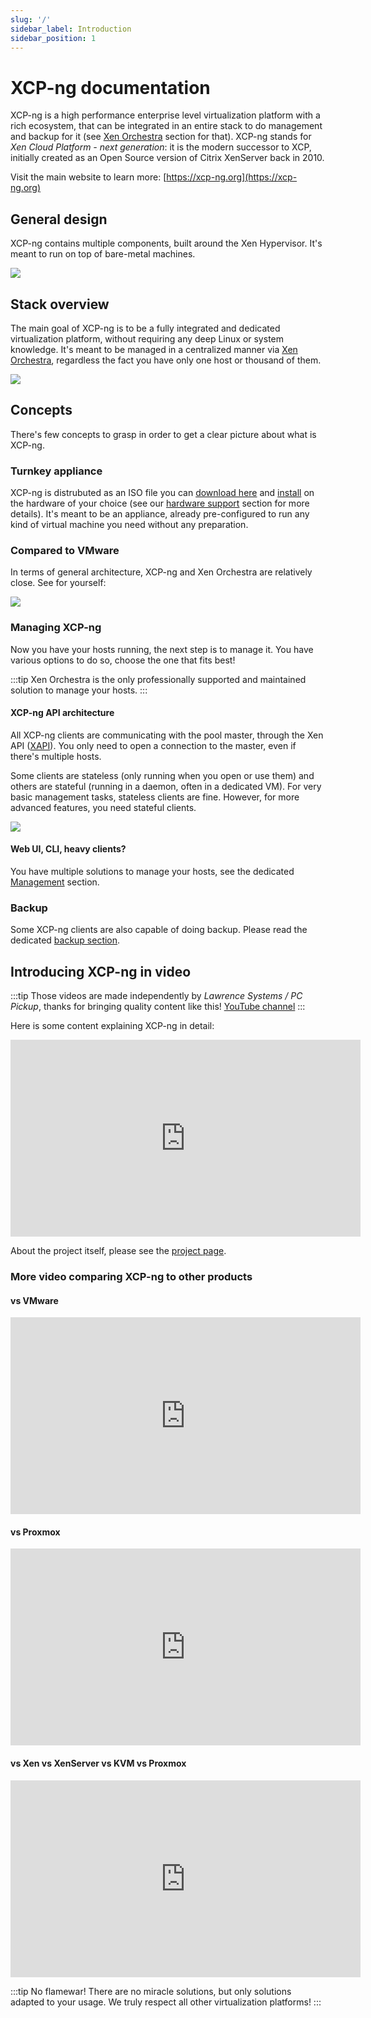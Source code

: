 ```yaml
---
slug: '/'
sidebar_label: Introduction
sidebar_position: 1
---
```


# XCP-ng documentation

XCP-ng is a high performance enterprise level virtualization platform with a rich ecosystem, that can be integrated in an entire stack to do management and backup for it (see [Xen Orchestra](management/#xen-orchestra) section for that). XCP-ng stands for *Xen Cloud Platform - next generation*: it is the modern successor to XCP, initially created as an Open Source version of Citrix XenServer back in 2010.

Visit the main website to learn more: [https://xcp-ng.org](https://xcp-ng.org)

## General design

XCP-ng contains multiple components, built around the Xen Hypervisor. It's meant to run on top of bare-metal machines.

![](../static/img/archoverview.png)

## Stack overview

The main goal of XCP-ng is to be a fully integrated and dedicated virtualization platform, without requiring any deep Linux or system knowledge. It's meant to be managed in a centralized manner via [Xen Orchestra](management/#xen-orchestra), regardless the fact you have only one host or thousand of them.

![](../static/img/stack.png)


## Concepts

There's few concepts to grasp in order to get a clear picture about what is XCP-ng.

### Turnkey appliance

XCP-ng is distrubuted as an ISO file you can [download here](installation#download-and-create-media) and [install](installation) on the hardware of your choice (see our [hardware support](installation/hardware) section for more details). It's meant to be an appliance, already pre-configured to run any kind of virtual machine you need without any preparation.

### Compared to VMware

In terms of general architecture, XCP-ng and Xen Orchestra are relatively close. See for yourself:

![](../static/img/vsvmware.png)

### Managing XCP-ng

Now you have your hosts running, the next step is to manage it. You have various options to do so, choose the one that fits best!

:::tip
Xen Orchestra is the only professionally supported and maintained solution to manage your hosts.
:::

#### XCP-ng API architecture

All XCP-ng clients are communicating with the pool master, through the Xen API ([XAPI](api.md)). You only need to open a connection to the master, even if there's multiple hosts.

Some clients are stateless (only running when you open or use them) and others are stateful (running in a daemon, often in a dedicated VM). For very basic management tasks, stateless clients are fine. However, for more advanced features, you need stateful clients.

![](https://xcp-ng.org/assets/img/xapiclients.png)

#### Web UI, CLI, heavy clients?

You have multiple solutions to manage your hosts, see the dedicated [Management](../Management) section.

### Backup

Some XCP-ng clients are also capable of doing backup. Please read the dedicated [backup section](backup.md).

## Introducing XCP-ng in video

:::tip
Those videos are made independently by *Lawrence Systems / PC Pickup*, thanks for bringing quality content like this!
[YouTube channel](https://www.youtube.com/channel/UCHkYOD-3fZbuGhwsADBd9ZQ)
:::

Here is some content explaining XCP-ng in detail:

<iframe width="560" height="315" src="https://www.youtube.com/embed/hh1QADop_IY" frameborder="0" allow="accelerometer; autoplay; encrypted-media; gyroscope; picture-in-picture" allowfullscreen></iframe>

About the project itself, please see the [project page](Project).

### More video comparing XCP-ng to other products

#### vs VMware

<iframe width="560" height="315" src="https://www.youtube.com/embed/wrLue-ENMJc" frameborder="0" allow="accelerometer; autoplay; encrypted-media; gyroscope; picture-in-picture" allowfullscreen></iframe>

#### vs Proxmox

<iframe width="560" height="315" src="https://www.youtube.com/embed/5IinFgGAsRs" frameborder="0" allow="accelerometer; autoplay; encrypted-media; gyroscope; picture-in-picture" allowfullscreen></iframe>

#### vs Xen vs XenServer vs KVM vs Proxmox

<iframe width="560" height="315" src="https://www.youtube.com/embed/yulfCYmliX8" frameborder="0" allow="accelerometer; autoplay; encrypted-media; gyroscope; picture-in-picture" allowfullscreen></iframe>

:::tip
No flamewar! There are no miracle solutions, but only solutions adapted to your usage. We truly respect all other virtualization platforms!
:::
